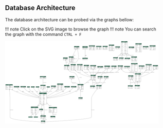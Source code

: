 ## Database Architecture

The database architecture can be probed via the graphs bellow:

!!! note
    Click on the SVG image to browse the graph
!!! note
    You can search the graph with the command `CTRL + F`

[![Database Architecture](images/intheair_saas.dot.svg)](images/intheair_saas.dot.svg)